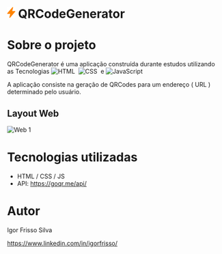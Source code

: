 # ![DevSuperior logo](https://raw.githubusercontent.com/devsuperior/bds-assets/main/ds/devsuperior-logo-small.png) QRCodeGenerator

# Sobre o projeto

QRCodeGenerator é uma aplicação construída durante estudos utilizando as Tecnologias ![HTML](https://img.shields.io/badge/-HTML-05122A?style=flat&logo=HTML5)&nbsp; ![CSS](https://img.shields.io/badge/-CSS-05122A?style=flat&logo=CSS3&logoColor=1572B6)&nbsp; e ![JavaScript](https://img.shields.io/badge/-JavaScript-05122A?style=flat&logo=javascript)&nbsp;

A aplicação consiste na geração de QRCodes para um endereço ( URL ) determinado pelo usuário.

## Layout Web
![Web 1](https://github.com/frissoigor/assets/blob/main/WhatsApp%20Image%202023-06-04%20at%2016.52.27.jpg)

# Tecnologias utilizadas
- HTML / CSS / JS
- API: https://goqr.me/api/

# Autor

Igor Frisso Silva

https://www.linkedin.com/in/igorfrisso/

